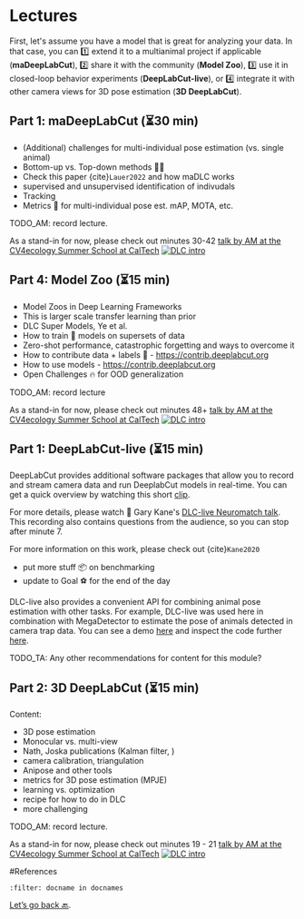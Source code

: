 # Lectures

First, let's assume you have a model that is great for analyzing your data. In that case, you can 1️⃣ extend it to a multianimal project if applicable (**maDeepLabCut**), 2️⃣ share it with the community (**Model Zoo**), 3️⃣ use it in closed-loop behavior experiments (**DeepLabCut-live**), or 4️⃣ integrate it with other camera views for 3D pose estimation (**3D DeepLabCut**).

## Part 1: maDeepLabCut (⏳30 min)

- (Additional) challenges for multi-individual pose estimation (vs. single animal)
- Bottom-up vs. Top-down methods 🔼🔽
- Check this paper {cite}`Lauer2022` and how maDLC works
- supervised and unsupervised identification of indivudals
- Tracking
- Metrics 📐 for multi-individual pose est. mAP, MOTA, etc.

TODO_AM: record lecture.

As a stand-in for now, please check out minutes 30-42
[talk by AM at the CV4ecology Summer School at CalTech](https://www.youtube.com/watch?v=jfIb2qfAkQU)
[![DLC intro](http://img.youtube.com/vi/jfIb2qfAkQU/0.jpg)](https://www.youtube.com/watch?v=jfIb2qfAkQU "Introduction to DeepLabCut by Alexander Mathis")


## Part 4: Model Zoo (⏳15 min)

- Model Zoos in Deep Learning Frameworks
- This is larger scale transfer learning than prior
- DLC Super Models, Ye et al.
- How to train 🚂 models on supersets of data
- Zero-shot performance, catastrophic forgetting and ways to overcome it
- How to contribute data + labels 🙏 - https://contrib.deeplabcut.org
- How to use models - https://contrib.deeplabcut.org
- Open Challenges 🔥 for OOD generalization

TODO_AM: record lecture

As a stand-in for now, please check out minutes 48+
[talk by AM at the CV4ecology Summer School at CalTech](https://www.youtube.com/watch?v=jfIb2qfAkQU)
[![DLC intro](http://img.youtube.com/vi/jfIb2qfAkQU/0.jpg)](https://www.youtube.com/watch?v=jfIb2qfAkQU "Introduction to DeepLabCut by Alexander Mathis")


## Part 1: DeepLabCut-live (⏳15 min)

DeepLabCut provides additional software packages that allow you to record and stream camera data and run DeeplabCut models in real-time. You can get a quick overview by watching this short [clip](https://www.youtube.com/watch?v=KDSgddOqHtM).

For more details, please watch 👀 Gary Kane's [DLC-live Neuromatch talk](https://www.youtube.com/watch?v=cwOTdxpU2_4). This recording also contains questions from the audience, so you can stop after minute 7.

For more information on this work, please check out {cite}`Kane2020` 


- put more stuff 📦 on benchmarking
- update to Goal ⚽️ for the end of the day

DLC-live also provides a convenient API for combining animal pose estimation with other tasks. For example, DLC-live was used here in combination with MegaDetector to estimate the pose of animals detected in camera trap data. You can see a demo [here](https://huggingface.co/spaces/DeepLabCut/MegaDetector_DeepLabCut) and inspect the code further [here](https://huggingface.co/spaces/DeepLabCut/MegaDetector_DeepLabCut/tree/main).

TODO_TA: Any other recommendations for content for this module?

## Part 2: 3D DeepLabCut (⏳15 min)

Content:
- 3D pose estimation
- Monocular vs. multi-view
- Nath, Joska publications (Kalman filter, )
- camera calibration, triangulation
- Anipose and other tools
- metrics for 3D pose estimation (MPJE)
- learning vs. optimization
- recipe for how to do in DLC
- more challenging

TODO_AM: record lecture.

As a stand-in for now, please check out minutes 19 - 21
[talk by AM at the CV4ecology Summer School at CalTech](https://www.youtube.com/watch?v=jfIb2qfAkQU)
[![DLC intro](http://img.youtube.com/vi/jfIb2qfAkQU/0.jpg)](https://www.youtube.com/watch?v=jfIb2qfAkQU "Introduction to DeepLabCut by Alexander Mathis")

#References

```{bibliography}
:filter: docname in docnames
```

[Let’s go back 🔙](../README.md).
